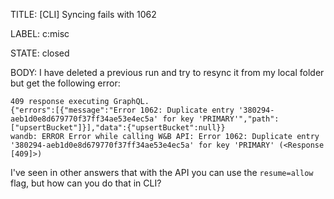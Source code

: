 TITLE:
[CLI] Syncing fails with 1062

LABEL:
c:misc

STATE:
closed

BODY:
I have deleted a previous run and try to resync it from my local folder but get the following error:
```
409 response executing GraphQL.
{"errors":[{"message":"Error 1062: Duplicate entry '380294-aeb1d0e8d679770f37ff34ae53e4ec5a' for key 'PRIMARY'","path":["upsertBucket"]}],"data":{"upsertBucket":null}}
wandb: ERROR Error while calling W&B API: Error 1062: Duplicate entry '380294-aeb1d0e8d679770f37ff34ae53e4ec5a' for key 'PRIMARY' (<Response [409]>)
```

I've seen in other answers that with the API you can use the `resume=allow` flag, but how can you do that in CLI?

